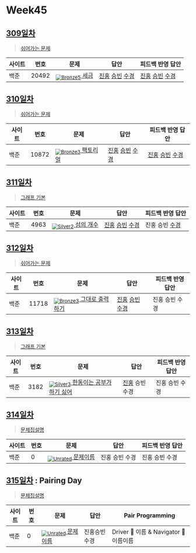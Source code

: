 <!-- tier 리스트 S -->
[Unrated]: https://user-images.githubusercontent.com/33937365/126247607-85783912-c11a-4d50-ac36-8cc7dcb75cd2.png
[NotRated]: https://user-images.githubusercontent.com/33937365/135189055-c3508249-b361-4948-8c36-a74b690cd346.png
[Bronze5]: https://user-images.githubusercontent.com/33937365/126247611-e362d727-17a4-4737-a232-5827e185ab7c.png
[Bronze4]: https://user-images.githubusercontent.com/33937365/126247612-89cbc675-e1d4-43a2-950b-1cb014dca697.png
[Bronze3]: https://user-images.githubusercontent.com/33937365/126247613-b8408610-7bc4-40f8-804f-a30a45ddbb68.png
[Bronze2]: https://user-images.githubusercontent.com/33937365/126247614-d85dc6ff-a520-4c00-82bd-eb593b156bd8.png
[Bronze1]: https://user-images.githubusercontent.com/33937365/126247616-04b2ab30-9891-4b7b-8cb4-38e99b97e834.png
[Silver5]: https://user-images.githubusercontent.com/33937365/126247618-38c5c905-672b-4d75-808e-8a7d45ea577d.png
[Silver4]: https://user-images.githubusercontent.com/33937365/126247620-ba2d1b96-b0aa-4b88-80c5-71569c69bbc3.png
[Silver3]: https://user-images.githubusercontent.com/33937365/126247621-1b55b7f4-3a79-4348-8a63-f00c1813853e.png
[Silver2]: https://user-images.githubusercontent.com/33937365/126247622-a83b30a9-6618-4593-b775-6f6730afd3f6.png
[Silver1]: https://user-images.githubusercontent.com/33937365/126247625-8d82f8ab-6f95-4ef8-a243-be31f548596e.png
[Gold5]: https://user-images.githubusercontent.com/33937365/126247627-2979d4d5-915a-4c4e-adb7-c171f9bafe28.png
[Gold4]: https://user-images.githubusercontent.com/33937365/126247629-b24e1e24-4579-450f-bc3c-f166361091dd.png
<!-- tier 리스트 E -->

# Week45

## [309일차](Day309)

> [쉬어가는 문제](https://www.acmicpc.net/group/workbook/view/9797/38676)

| 사이트 | 번호 | 문제                 | 답안                | 피드백 반영 답안    |
| ------ | ---- | -------------------- | ------------------- | ------------------- |
| 백준   | 20492    | [<sub>![Bronze5]</sub> 세금](https://www.acmicpc.net/problem/20492) | [진홍](Day309/boj20492_kjh.py) [승빈](Day309/boj20492_wsb.java) [수경](Day309/boj20492_hsk.js) | [진홍](Day309/boj20492_kjh.py) [승빈](Day309/boj20492_wsb.java) [수경](Day309/boj20492_hsk.js)

## [310일차](Day310)

> [쉬어가는 문제](https://www.acmicpc.net/group/workbook/view/9797/38678)

| 사이트 | 번호 | 문제                 | 답안                | 피드백 반영 답안    |
| ------ | ---- | -------------------- | ------------------- | ------------------- |
| 백준   | 10872 | [<sub>![Bronze3]</sub> 팩토리얼](https://www.acmicpc.net/problem/10872) | [진홍](Day310/boj10872_kjh.c) [승빈](Day310/boj10872_wsb.java) [수경](Day310/boj10872_hsk.js) | [진홍](Day310/boj10872_kjh.c) [승빈](Day310/boj10872_wsb.java) [수경](Day310/boj10872_hsk.js) |

## [311일차](Day311)

> [그래프 기본](https://www.acmicpc.net/group/workbook/view/9797/38724)

| 사이트 | 번호 | 문제                 | 답안                | 피드백 반영 답안    |
| ------ | ---- | -------------------- | ------------------- | ------------------- |
| 백준   | 4963 | [<sub>![Silver2]</sub> 섬의 개수](https://www.acmicpc.net/problem/4963) | [진홍](Day311/boj4963_kjh.java) [승빈](Day311/boj4963_wsb.java) [수경](Day311/boj4963_hsk.js) | 진홍 승빈 [수경](Day311/boj4963_hsk_fb.js) |

## [312일차](Day312)

> [쉬어가는 문제](https://www.acmicpc.net/group/workbook/view/9797/38747)

| 사이트 | 번호 | 문제                 | 답안                | 피드백 반영 답안    |
| ------ | ---- | -------------------- | ------------------- | ------------------- |
| 백준   | 11718 | [<sub>![Bronze3]</sub> 그대로 출력하기](https://www.acmicpc.net/problem/11718) | [진홍](Day312/boj11718_kjh.py) [승빈](Day312/boj11718_wsb.java) [수경](Day312/boj11718_hsk.js) | 진홍 승빈 수경 |

## [313일차](Day313)

> [그래프 기본](https://www.acmicpc.net/group/workbook/view/9797/38757)

| 사이트 | 번호 | 문제                 | 답안                | 피드백 반영 답안    |
| ------ | ---- | -------------------- | ------------------- | ------------------- |
| 백준   | 3182    | [<sub>![Silver3]</sub> 한동이는 공부가 하기 싫어](https://www.acmicpc.net/problem/3182) | [진홍](Day313/boj3182_kjh.java) 승빈 수경 | 진홍 승빈 수경 |

## [314일차](Day314)

> [문제집설명](문제집링크)

| 사이트 | 번호 | 문제                 | 답안                | 피드백 반영 답안    |
| ------ | ---- | -------------------- | ------------------- | ------------------- |
| 백준   | 0    | [<sub>![Unrated]</sub> 문제이름](문제링크) | 진홍 승빈 수경 | 진홍 승빈 수경 |

## [315일차](Day315) : Pairing Day

> [문제집설명](문제집링크)

| 사이트 | 번호 | 문제                 | 답안                | Pair Programming    |
| ------ | ---- | -------------------- | ------------------- | ------------------- |
| 백준   | 0    | [<sub>![Unrated]</sub> 문제이름](문제링크) | 진홍승빈수경 | Driver 🚗 이름 & Navigator 🧭 이름이름 |